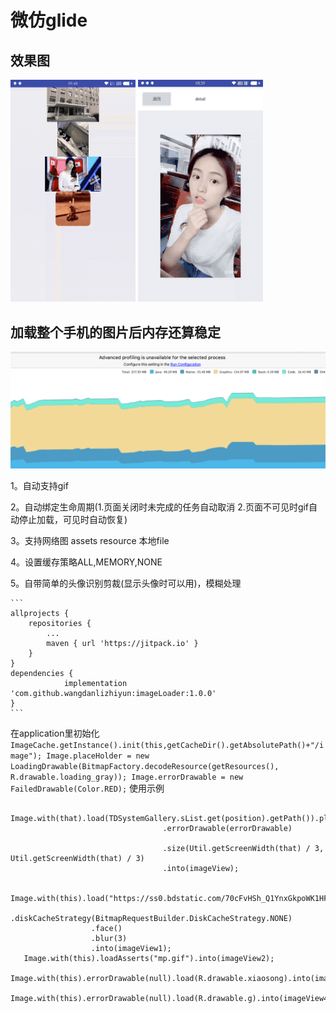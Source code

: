 # 微仿glide

## 效果图

<img src="aa.gif" width="200px"/>  <img src="bb.gif" width="200px"/>


## 加载整个手机的图片后内存还算稳定

<img src="neicun.png" width="2120px"/>

 1。自动支持gif

 2。自动绑定生命周期(1.页面关闭时未完成的任务自动取消 2.页面不可见时gif自动停止加载，可见时自动恢复)

 3。支持网络图 assets resource 本地file

 4。设置缓存策略ALL,MEMORY,NONE

 5。自带简单的头像识别剪裁(显示头像时可以用)，模糊处理




    ```
    allprojects {
		repositories {
			...
			maven { url 'https://jitpack.io' }
		}
	}
	dependencies {
    	        implementation 'com.github.wangdanlizhiyun:imageLoader:1.0.0'
    }
    ```



 在application里初始化
    ```
        ImageCache.getInstance().init(this,getCacheDir().getAbsolutePath()+"/image");
                Image.placeHolder = new LoadingDrawable(BitmapFactory.decodeResource(getResources(), R.drawable.loading_gray));
                Image.errorDrawable = new FailedDrawable(Color.RED);
    ```
  使用示例

  ```
    Image.with(that).load(TDSystemGallery.sList.get(position).getPath()).placeHolder(loadingDrawable)
                                    .errorDrawable(errorDrawable)

                                    .size(Util.getScreenWidth(that) / 3, Util.getScreenWidth(that) / 3)
                                    .into(imageView);

    Image.with(this).load("https://ss0.bdstatic.com/70cFvHSh_Q1YnxGkpoWK1HF6hhy/it/u=823222274,759908896&fm=27&gp=0.jpg")
                    .diskCacheStrategy(BitmapRequestBuilder.DiskCacheStrategy.NONE)
                    .face()
                    .blur(3)
                    .into(imageView1);
     Image.with(this).loadAsserts("mp.gif").into(imageView2);
     Image.with(this).errorDrawable(null).load(R.drawable.xiaosong).into(imageView3);
     Image.with(this).errorDrawable(null).load(R.drawable.g).into(imageView4);
  ```



